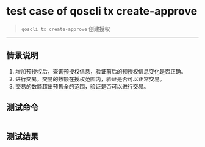 # test case of qoscli tx create-approve 

> `qoscli tx create-approve` 创建授权

---

## 情景说明

1. 增加预授权后，查询预授权信息，验证前后的预授权信息变化是否正确。
2. 进行交易，交易的数额在授权范围内，验证是否可以正常交易。
3. 交易的数额超出预售全的范围，验证是否可以进行交易。

## 测试命令

```bash

```

## 测试结果

```bash

```
